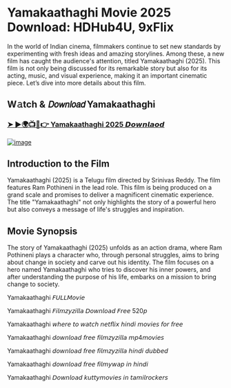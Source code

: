 # Yamakaathaghi Movie 2025 Download: HDHub4U, 9xFlix

In the world of Indian cinema, filmmakers continue to set new standards by experimenting with fresh ideas and amazing storylines. Among these, a new film has caught the audience's attention, titled Yamakaathaghi (2025). This film is not only being discussed for its remarkable story but also for its acting, music, and visual experience, making it an important cinematic piece. Let’s dive into more details about this film.

## W𝚊tch & 𝘋𝘰𝘸𝘯𝘭𝘰𝘢𝘥 Yamakaathaghi
### [➤ ►🌍📺📱👉  Yamakaathaghi 2025 𝘿𝙤𝙬𝙣𝙡𝙖𝙤𝙙 ](https://vk.com/away.php?to=https%3A%2F%2Ft.co%2F06tXMLfDbH&utf=1)

[![image](https://i.ytimg.com/vi/5oAW53PY_z8/hq720.jpg)](https://vk.com/away.php?to=https%3A%2F%2Ft.co%2F06tXMLfDbH&utf=1)

## Introduction to the Film
Yamakaathaghi (2025) is a Telugu film directed by Srinivas Reddy. The film features Ram Pothineni in the lead role. This film is being produced on a grand scale and promises to deliver a magnificent cinematic experience. The title "Yamakaathaghi" not only highlights the story of a powerful hero but also conveys a message of life's struggles and inspiration.

## Movie Synopsis
The story of Yamakaathaghi (2025) unfolds as an action drama, where Ram Pothineni plays a character who, through personal struggles, aims to bring about change in society and carve out his identity. The film focuses on a hero named Yamakaathaghi who tries to discover his inner powers, and after understanding the purpose of his life, embarks on a mission to bring change to society.

Yamakaathaghi 𝘍𝘜𝘓𝘓𝘔𝘰𝘷𝘪𝘦

Yamakaathaghi 𝘍𝘪𝘭𝘮𝘻𝘺𝘻𝘪𝘭𝘭𝘢 𝘋𝘰𝘸𝘯𝘭𝘰𝘢𝘥 𝘍𝘳𝘦𝘦 520𝘱

Yamakaathaghi 𝘸𝘩𝘦𝘳𝘦 𝘵𝘰 𝘸𝘢𝘵𝘤𝘩 𝘯𝘦𝘵𝘧𝘭𝘪𝘹 𝘩𝘪𝘯𝘥𝘪 𝘮𝘰𝘷𝘪𝘦𝘴 𝘧𝘰𝘳 𝘧𝘳𝘦𝘦

Yamakaathaghi 𝘥𝘰𝘸𝘯𝘭𝘰𝘢𝘥 𝘧𝘳𝘦𝘦 𝘧𝘪𝘭𝘮𝘻𝘺𝘻𝘪𝘭𝘭𝘢 𝘮𝘱4𝘮𝘰𝘷𝘪𝘦𝘴

Yamakaathaghi 𝘥𝘰𝘸𝘯𝘭𝘰𝘢𝘥 𝘧𝘳𝘦𝘦 𝘧𝘪𝘭𝘮𝘻𝘺𝘻𝘪𝘭𝘭𝘢 𝘩𝘪𝘯𝘥𝘪 𝘥𝘶𝘣𝘣𝘦𝘥

Yamakaathaghi 𝘥𝘰𝘸𝘯𝘭𝘰𝘢𝘥 𝘧𝘳𝘦𝘦 𝘧𝘪𝘭𝘮𝘺𝘸𝘢𝘱 𝘪𝘯 𝘩𝘪𝘯𝘥𝘪

Yamakaathaghi 𝘋𝘰𝘸𝘯𝘭𝘰𝘢𝘥 𝘬𝘶𝘵𝘵𝘺𝘮𝘰𝘷𝘪𝘦𝘴 𝘪𝘯 𝘵𝘢𝘮𝘪𝘭𝘳𝘰𝘤𝘬𝘦𝘳𝘴
